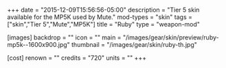 +++
date = "2015-12-09T15:56:56-05:00"
description = "Tier 5 skin available for the MP5K used by Mute."
mod-types = "skin"
tags = ["skin","Tier 5","Mute","MP5K"]
title = "Ruby"
type = "weapon-mod"

[images]
  backdrop = ""
  icon = ""
  main = "/images/gear/skin/preview/ruby-mp5k--1600x900.jpg"
  thumbnail = "/images/gear/skin/ruby-th.jpg"

[cost]
  renown = ""
  credits = "720"
  units = ""
+++
